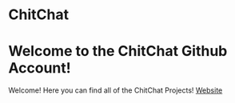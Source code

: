 # ChitChat

# Welcome to the ChitChat Github Account!
Welcome! Here you can find all of the ChitChat Projects!
[Website](https://chitchatvideo.github.io "Go To Our Website")
